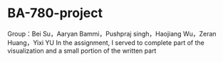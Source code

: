 # BA-780-project
Group：Bei Su，Aaryan Bammi，Pushpraj singh，Haojiang Wu，Zeran Huang，Yixi YU
In the assignment, I served to complete part of the visualization and a small portion of the written part
